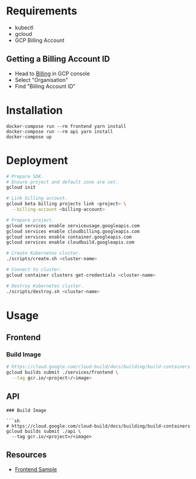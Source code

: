 # Requirements

- kubectl
- gcloud
- GCP Billing Account

## Getting a Billing Account ID

- Head to [Billing](https://console.cloud.google.com/billing) in GCP console
- Select "Organisation"
- Find "Billing Account ID"

# Installation

```
docker-compose run --rm frontend yarn install
docker-compose run --rm api yarn install
docker-compose up
```

# Deployment

```sh
# Prepare SDK.
# Ensure project and default zone are set.
gcloud init

# Link billing account.
gcloud beta billing projects link <project> \
  --billing-account <billing-account>

# Prepare project.
gcloud services enable serviceusage.googleapis.com
gcloud services enable cloudbilling.googleapis.com
gcloud services enable container.googleapis.com
gcloud services enable cloudbuild.googleapis.com

# Create Kubernetes cluster.
./scripts/create.sh <cluster-name>

# Connect to cluster.
gcloud container clusters get-credentials <cluster-name>

# Destroy Kubernetes cluster.
./scripts/destroy.sh <cluster-name>
```

# Usage

## Frontend

### Build Image

```sh
# https://cloud.google.com/cloud-build/docs/building/build-containers
gcloud builds submit ./services/frontend \
  --tag gcr.io/<project>/<image>
```

## API

```
### Build Image

```sh
# https://cloud.google.com/cloud-build/docs/building/build-containers
gcloud builds submit ./api \
  --tag gcr.io/<project>/<image>
```

## Resources

- [Frontend Sample](https://github.com/brendandburns/kbp-sample/blob/master/server.js)
